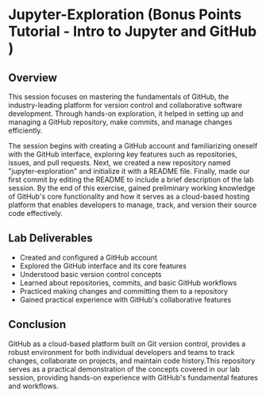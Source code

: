 # Jupyter-Exploration (Bonus Points Tutorial - Intro to Jupyter and GitHub )

## Overview
This session focuses on mastering the fundamentals of GitHub, the industry-leading platform for version control and collaborative software development. Through hands-on exploration, it helped in setting up and managing a GitHub repository, make commits, and manage changes efficiently. 

The session begins with creating a GitHub account and familiarizing oneself with the GitHub interface, exploring key features such as repositories, issues, and pull requests. Next, we created a new repository named "jupyter-exploration" and initialize it with a README file. Finally, made our first commit by editing the README to include a brief description of the lab session. By the end of this exercise, gained preliminary working knowledge of GitHub's core functionality and how it serves as a cloud-based hosting platform that enables developers to manage, track, and version their source code effectively.

## Lab Deliverables
- Created and configured a GitHub account
- Explored the GitHub interface and its core features
- Understood basic version control concepts
- Learned about repositories, commits, and basic GitHub workflows
- Practiced making changes and committing them to a repository
- Gained practical experience with GitHub's collaborative features

## Conclusion
GitHub as a cloud-based platform built on Git version control, provides a robust environment for both individual developers and teams to track changes, collaborate on projects, and maintain code history.This repository serves as a practical demonstration of the concepts covered in our lab session, providing hands-on experience with GitHub's fundamental features and workflows.
